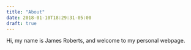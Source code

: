 ```yaml
---
title: "About"
date: 2018-01-10T18:29:31-05:00
draft: true
---
```


Hi, my name is James Roberts, and welcome to my personal webpage.